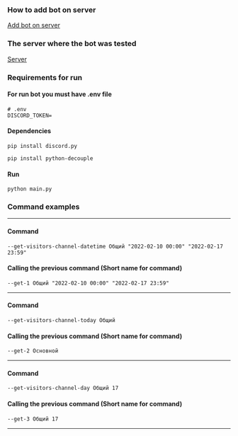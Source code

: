 ### How to add bot on server
[Add bot on server](https://buttery-quill-d43.notion.site/Create-discord-bot-manual-1de9e5b6b62e4547926a74f7247d9bc1)

### The server where the bot was tested
[Server](https://discord.gg/ufQFNwgx)

### Requirements for run
#### For run bot you must have .env file

    # .env 
    DISCORD_TOKEN=

#### Dependencies
    pip install discord.py
>
    pip install python-decouple

#### Run
    python main.py

### Command examples
---
#### Command
    --get-visitors-channel-datetime Общий "2022-02-10 00:00" "2022-02-17 23:59"
#### Calling the previous command (Short name for command)
    --get-1 Общий "2022-02-10 00:00" "2022-02-17 23:59"
--- 
#### Command
    --get-visitors-channel-today Общий
#### Calling the previous command (Short name for command)
    --get-2 Основной
---
#### Command
    --get-visitors-channel-day Общий 17
#### Calling the previous command (Short name for command)
    --get-3 Общий 17
---

